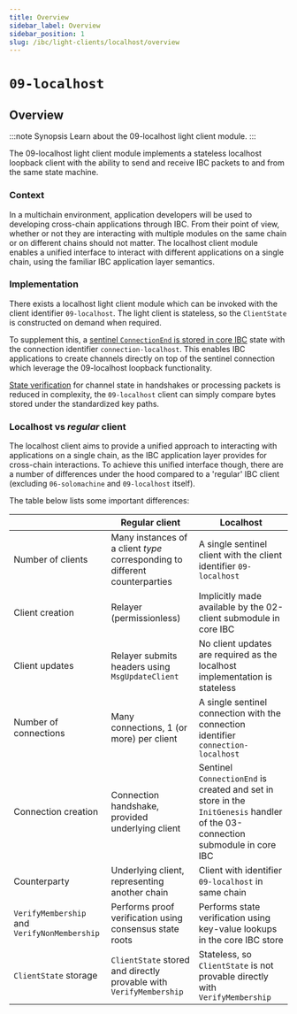 ```yaml
---
title: Overview
sidebar_label: Overview
sidebar_position: 1
slug: /ibc/light-clients/localhost/overview
---
```



# `09-localhost`

## Overview

:::note Synopsis
Learn about the 09-localhost light client module.
:::

The 09-localhost light client module implements a stateless localhost loopback client with the ability to send and
receive IBC packets to and from the same state machine.

### Context

In a multichain environment, application developers will be used to developing cross-chain applications through IBC.
From their point of view, whether or not they are interacting with multiple modules on the same chain or on different
chains should not matter. The localhost client module enables a unified interface to interact with different
applications on a single chain, using the familiar IBC application layer semantics.

### Implementation

There exists a localhost light client module which can be invoked with the client identifier `09-localhost`. The light
client is stateless, so the `ClientState` is constructed on demand when required.

To supplement this, a [sentinel `ConnectionEnd` is stored in core IBC](04-connection.md) state with the connection
identifier `connection-localhost`. This enables IBC applications to create channels directly on top of the sentinel
connection which leverage the 09-localhost loopback functionality.

[State verification](05-state-verification.md) for channel state in handshakes or processing packets is reduced in
complexity, the `09-localhost` client can simply compare bytes stored under the standardized key paths.

### Localhost vs *regular* client

The localhost client aims to provide a unified approach to interacting with applications on a single chain, as the IBC
application layer provides for cross-chain interactions. To achieve this unified interface though, there are a number of
differences under the hood compared to a 'regular' IBC client (excluding `06-solomachine` and `09-localhost` itself).

The table below lists some important differences:

|                                              | Regular client                                                              | Localhost                                                                                                                    |
|----------------------------------------------|-----------------------------------------------------------------------------|------------------------------------------------------------------------------------------------------------------------------|
| Number of clients                            | Many instances of a client *type* corresponding to different counterparties | A single sentinel client with the client identifier `09-localhost`                                                           |
| Client creation                              | Relayer (permissionless)                                                    | Implicitly made available by the 02-client submodule in core IBC                                                             |
| Client updates                               | Relayer submits headers using `MsgUpdateClient`                             | No client updates are required as the localhost implementation is stateless                                                  |
| Number of connections                        | Many connections, 1 (or more) per client                                    | A single sentinel connection with the connection identifier `connection-localhost`                                           |
| Connection creation                          | Connection handshake, provided underlying client                            | Sentinel `ConnectionEnd` is created and set in store in the `InitGenesis` handler of the 03-connection submodule in core IBC |
| Counterparty                                 | Underlying client, representing another chain                               | Client with identifier `09-localhost` in same chain                                                                          |
| `VerifyMembership` and `VerifyNonMembership` | Performs proof verification using consensus state roots                     | Performs state verification using key-value lookups in the core IBC store                                                    |
| `ClientState` storage                        | `ClientState` stored and directly provable with `VerifyMembership`          | Stateless, so `ClientState` is not provable directly with `VerifyMembership`                                                 |
